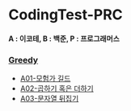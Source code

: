 # CodingTest-PRC
#### A : 이코테, B : 백준, P : 프로그래머스
### [Greedy](https://github.com/geanhukim/ReadyForCodingTest/tree/main/Greedy)
* [A01-모험가 길드](https://github.com/geanhukim/ReadyForCodingTest/blob/main/Greedy/A01-%EB%AA%A8%ED%97%98%EA%B0%80%20%EA%B8%B8%EB%93%9C.md)
* [A02-곱하기 혹은 더하기](https://github.com/geanhukim/ReadyForCodingTest/blob/main/Greedy/A02-%EA%B3%B1%ED%95%98%EA%B8%B0%20%ED%98%B9%EC%9D%80%20%EB%8D%94%ED%95%98%EA%B8%B0.md)
* [A03-문자열 뒤집기](https://github.com/geanhukim/ReadyForCodingTest/blob/main/Greedy/A03-%EB%AC%B8%EC%9E%90%EC%97%B4%20%EB%92%A4%EC%A7%91%EA%B8%B0.md)

